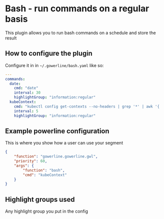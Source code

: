 # Bash - run commands on a regular basis

This plugin allows you to run bash commands on a schedule and store the result

## How to configure the plugin

Configure it in in `~/.gowerline/bash.yaml` like so:
```yaml
---
commands:
  date:
    cmd: "date"
    interval: 30
    highlightGroup: "information:regular"
  kubeContext:
    cmd: "kubectl config get-contexts --no-headers | grep '*' | awk '{ print $3 }'"
    interval: 5
    highlightGroup: "information:regular"
```

## Example powerline configuration
This is where you show how a user can use your segment
```json
{
    "function": "gowerline.gowerline.gwl",
    "priority": 60,
    "args": {
        "function": "bash",
        "cmd": "kubeContext"
    }
}
```

## Highlight groups used
Any highlight group you put in the config